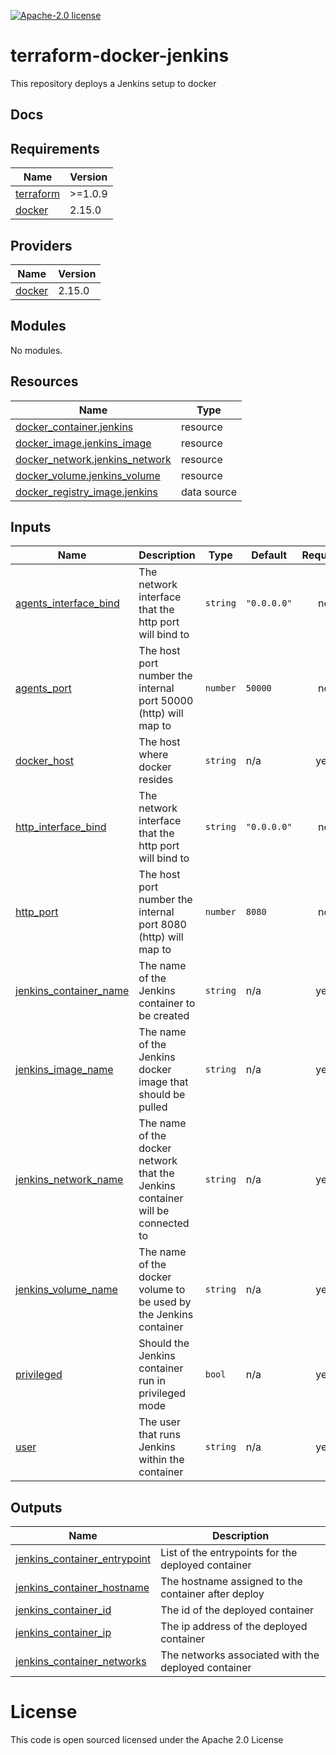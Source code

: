 [![Apache-2.0 license](http://img.shields.io/badge/license-Apache-brightgreen.svg)](http://www.apache.org/licenses/LICENSE-2.0.html)

terraform-docker-jenkins
========================

This repository deploys a Jenkins setup to docker

## Docs
<!-- BEGINNING OF PRE-COMMIT-TERRAFORM DOCS HOOK -->
## Requirements

| Name | Version |
|------|---------|
| <a name="requirement_terraform"></a> [terraform](#requirement\_terraform) | >=1.0.9 |
| <a name="requirement_docker"></a> [docker](#requirement\_docker) | 2.15.0 |

## Providers

| Name | Version |
|------|---------|
| <a name="provider_docker"></a> [docker](#provider\_docker) | 2.15.0 |

## Modules

No modules.

## Resources

| Name | Type |
|------|------|
| [docker_container.jenkins](https://registry.terraform.io/providers/kreuzwerker/docker/2.15.0/docs/resources/container) | resource |
| [docker_image.jenkins_image](https://registry.terraform.io/providers/kreuzwerker/docker/2.15.0/docs/resources/image) | resource |
| [docker_network.jenkins_network](https://registry.terraform.io/providers/kreuzwerker/docker/2.15.0/docs/resources/network) | resource |
| [docker_volume.jenkins_volume](https://registry.terraform.io/providers/kreuzwerker/docker/2.15.0/docs/resources/volume) | resource |
| [docker_registry_image.jenkins](https://registry.terraform.io/providers/kreuzwerker/docker/2.15.0/docs/data-sources/registry_image) | data source |

## Inputs

| Name | Description | Type | Default | Required |
|------|-------------|------|---------|:--------:|
| <a name="input_agents_interface_bind"></a> [agents\_interface\_bind](#input\_agents\_interface\_bind) | The network interface that the http port will bind to | `string` | `"0.0.0.0"` | no |
| <a name="input_agents_port"></a> [agents\_port](#input\_agents\_port) | The host port number the internal port 50000 (http) will map to | `number` | `50000` | no |
| <a name="input_docker_host"></a> [docker\_host](#input\_docker\_host) | The host where docker resides | `string` | n/a | yes |
| <a name="input_http_interface_bind"></a> [http\_interface\_bind](#input\_http\_interface\_bind) | The network interface that the http port will bind to | `string` | `"0.0.0.0"` | no |
| <a name="input_http_port"></a> [http\_port](#input\_http\_port) | The host port number the internal port 8080 (http) will map to | `number` | `8080` | no |
| <a name="input_jenkins_container_name"></a> [jenkins\_container\_name](#input\_jenkins\_container\_name) | The name of the Jenkins container to be created | `string` | n/a | yes |
| <a name="input_jenkins_image_name"></a> [jenkins\_image\_name](#input\_jenkins\_image\_name) | The name of the Jenkins docker image that should be pulled | `string` | n/a | yes |
| <a name="input_jenkins_network_name"></a> [jenkins\_network\_name](#input\_jenkins\_network\_name) | The name of the docker network that the Jenkins container will be connected to | `string` | n/a | yes |
| <a name="input_jenkins_volume_name"></a> [jenkins\_volume\_name](#input\_jenkins\_volume\_name) | The name of the docker volume to be used by the Jenkins container | `string` | n/a | yes |
| <a name="input_privileged"></a> [privileged](#input\_privileged) | Should the Jenkins container run in privileged mode | `bool` | n/a | yes |
| <a name="input_user"></a> [user](#input\_user) | The user that runs Jenkins within the container | `string` | n/a | yes |

## Outputs

| Name | Description |
|------|-------------|
| <a name="output_jenkins_container_entrypoint"></a> [jenkins\_container\_entrypoint](#output\_jenkins\_container\_entrypoint) | List of the entrypoints for the deployed container |
| <a name="output_jenkins_container_hostname"></a> [jenkins\_container\_hostname](#output\_jenkins\_container\_hostname) | The hostname assigned to the container after deploy |
| <a name="output_jenkins_container_id"></a> [jenkins\_container\_id](#output\_jenkins\_container\_id) | The id of the deployed container |
| <a name="output_jenkins_container_ip"></a> [jenkins\_container\_ip](#output\_jenkins\_container\_ip) | The ip address of the deployed container |
| <a name="output_jenkins_container_networks"></a> [jenkins\_container\_networks](#output\_jenkins\_container\_networks) | The networks associated with the deployed container |
<!-- END OF PRE-COMMIT-TERRAFORM DOCS HOOK -->

License
=======
This code is open sourced licensed under the Apache 2.0 License
